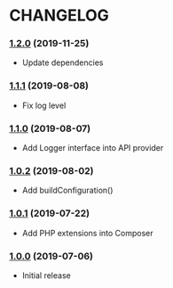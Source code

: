 CHANGELOG
=========

### [1.2.0](https://github.com/webeweb/pixabay-library/tree/v1.2.0) (2019-11-25)

- Update dependencies

### [1.1.1](https://github.com/webeweb/pixabay-library/tree/v1.1.1) (2019-08-08)

- Fix log level

### [1.1.0](https://github.com/webeweb/pixabay-library/tree/v1.1.0) (2019-08-07)

- Add Logger interface into API provider

### [1.0.2](https://github.com/webeweb/pixabay-library/tree/v1.0.2) (2019-08-02)

- Add buildConfiguration()

### [1.0.1](https://github.com/webeweb/pixabay-library/tree/v1.0.1) (2019-07-22)

- Add PHP extensions into Composer

### [1.0.0](https://github.com/webeweb/pixabay-library/tree/v1.0.0) (2019-07-06)

- Initial release
